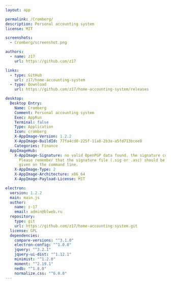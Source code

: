 ```yaml
---
layout: app

permalink: /Cromberg/
description: Personal accounting system
license: MIT

screenshots:
  - Cromberg/screenshot.png

authors:
  - name: z17
    url: https://github.com/z17

links:
  - type: GitHub
    url: z17/home-accounting-system
  - type: Download
    url: https://github.com/z17/home-accounting-system/releases

desktop:
  Desktop Entry:
    Name: Cromberg
    Comment: Personal accounting system
    Exec: AppRun
    Terminal: false
    Type: Application
    Icon: cromberg
    X-AppImage-Version: 1.2.2
    X-AppImage-BuildId: 77fa4cd0-225f-11a8-2b3a-a5fd713bcee8
    Categories: Finance
  AppImageHub:
    X-AppImage-Signature: no valid OpenPGP data found. the signature could not be verified.
      Please remember that the signature file (.sig or .asc) should be the first file
      given on the command line.
    X-AppImage-Type: 2
    X-AppImage-Architecture: x86_64
    X-AppImage-Payload-License: MIT

electron:
  version: 1.2.2
  main: main.js
  author:
    name: z-17
    email: admin@blweb.ru
  repository:
    type: git
    url: https://github.com/z17/home-accounting-system.git
  license: GPL
  dependencies:
    compare-versions: "^3.1.0"
    electron-config: "^1.0.0"
    jquery: "^3.2.1"
    jquery-ui-dist: "^1.12.1"
    minimist: "^1.2.0"
    moment: "^2.19.1"
    nedb: "^1.8.0"
    normalize.css: "^6.0.0"
---
```

